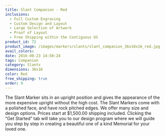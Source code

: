 ```yaml
---
title: Slant Companion - Red
inclusions:
  - Full Custom Engraving
  - Custom Design and Layout
  - Large Selection of Artwork
  - Proof of Layout
  - Free Shipping within the Contiguous US
product_id: 72
product_image: /images/markers/slants/slant_companion_36x10x16_red.jpg
avail_colors: 
date: 2016-08-23 14:50:24
tags: Companion
category: Slants
dimensions: 36x16
color: Red
free_shipping: true
order: 9
---
```

The Slant Marker sits in an upright position and gives the appearance of the more expensive upright without the high cost. The Slant Markers come with a polished face, and have rock pitched edges. We offer many size and design options. Prices start at $1,500.00 shipping included. Clicking the “Get Started” tab will take you to our design program where we will guide you step by step in creating a beautiful one of a kind Memorial for your loved one.